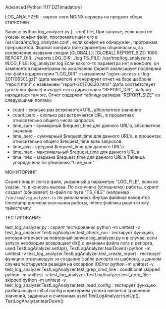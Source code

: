 Advanced Python 1117 DZ1(madatory)

LOG_ANALYZER - парсит логи NGINX сервера на предмет сбора статистики

Запуск:    python log_analyzer.py [--conf file]
При запуске, если явно не указан конфиг файл, программа ищет его в /usr/loca/etc/log_analyzer.conf , если конфиг
не обнаружен , программа прерывается.
Формат конфига (все параметры опциональны, за исключение названия секции [GLOBAL] ):
    [GLOBAL]
    REPORT_SIZE: 1000
    REPORT_DIR: ./reports
    LOG_DIR: ./log
    TS_FILE: /var/tmp/log_analyzer.ts
    #LOG_FILE: log_analyzer.log
Если какого-то параметра нет в конфиге, он заменяется параметрами по умолчанию
Скрипт анализирует последний лог файл в директории "LOG_DIR" с названием "nginx-access-ui.log-20170630[.gz]"
(дата меняется) и генерирует отчет на базе шаблона "report.html" с названием "report-2017.06.30.html"
(дата соответствует дате в лог файле) и кладет его в директорию "REPORT_DIR", шаблон находиться там же.
Отчет содержит таблицу размерa "REPORT_SIZE" со следующими полями:
 - count - сколько раз встречается URL, абсолютное значение
 - count_perc - сколько раз встречается URL, в процентнах относительно общего числа запросов
 - time_sum - суммарный $request_time для данного URL'а, абсолютное значение
 - time_perc - суммарный $request_time для данного URL'а, в процентах относительно общего $request_time всех запросов
 - time_avg - средний $request_time для данного URL'а
 - time_max - максимальный $request_time для данного URL'а
 - time_med - медиана $request_time для данного URL'а
Таблица упорядочена по убыванию "time_sum"


МОНИТОРИНГ

Скрипт пишет логи в файл, указанный в параметре "LOG_FILE", если не указан, то в консоль вызова. По окончнию (успешному)
работы, скрипт создает (обновляет) ts-файл по пути "TS_FILE" (например `/var/tmp/log_nalyzer.ts` по умолчанию).
Внутри файлика находится timestamp времени окончания работы, mtime файлика равен этому таймстемпу


ТЕСТИРОВАНИЕ

test_log_analyzer.py :  скрипт тестирования
python -m unittest -v test_log_analyzer.TestLogAnalyzer.test_check_run :
    тестирует функцию, которая отвечает за повторный запуск log_analyzer.py и в случае, если запуск необходим
    возвращает dir() с именами файла лога и репорта, used TestLogAnalyzer.setUp(), TestLogAnalyzer.tearDown()
python -m unittest -v test_log_analyzer.TestLogAnalyzer.test_create_report :
    тестирует функцию отвечающую за создание файла репорта из шаблона, в данном случае тестируется реакция на
    exception IOError
python -m unittest -v test_log_analyzer.TestLogAnalyzer.test_grep_cmd_line :
    conditional skipped
python -m unittest -v test_log_analyzer.TestLogAnalyzer.test_grep_file :
    skipped
python -m unittest -v test_log_analyzer.TestLogAnalyzer.test_read_config :
    тестирует функцию разбирающую initial config и критерием успеха является сравнение значений, заданных и считанных
    used TestLogAnalyzer.setUp(), TestLogAnalyzer.tearDown()
